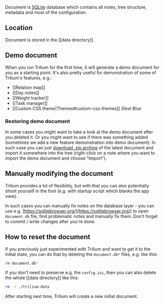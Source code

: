 Document is [SQLite](https://www.sqlite.org) database which contains all notes, tree structure, metadata and most of the configuration.

## Location

Document is stored in the [[data directory]].

## Demo document

When you run Trilium for the first time, it will generate a demo document for you as a starting point. It's also pretty useful for demonstration of some of Trilium's features, e.g.:

* [[Relation map]]
* [[Day notes]]
* [[Weight tracker]]
* [[Task manager]]
* [[Custom CSS theme|Themes#custom-css-themes]] *Steel Blue*

### Restoring demo document

In some cases you might want to take a look at the demo document after you deleted it. Or you might want to see if there was something added (sometimes we add a new feature demonstration into demo document). In such case you can just [download .zip archive](https://github.com/zadam/trilium/raw/stable/db/demo.zip) of the latest document and import it somewhere into the tree (right-click on a note where you want to import the demo document and choose "Import").

## Manually modifying the document

Trilium provides a lot of flexibility, but with that you can also potentially shoot yourself in the foot (e.g. with startup script which blanks the app view).

In such cases you can manually fix notes on the database layer - you can use e.g. [https://sqlitebrowser.org/](https://sqlitebrowser.org/) to open `document.db` file, find problematic notes and manually fix them. Don't forget to commit / write changes after you're done.

## How to reset the document

If you previously just experimented with Trilium and want to get it to the initial state, you can do that by deleting the `document.db*` files, e.g. like this:

```bash
rm document.db*
```

If you don't need to preserve e.g. the `config.ini`, then you can also delete the whole [[data directory]] like this:

```bash
rm -r ./trilium-data
```

After starting next time, Trilium will create a new initial document.